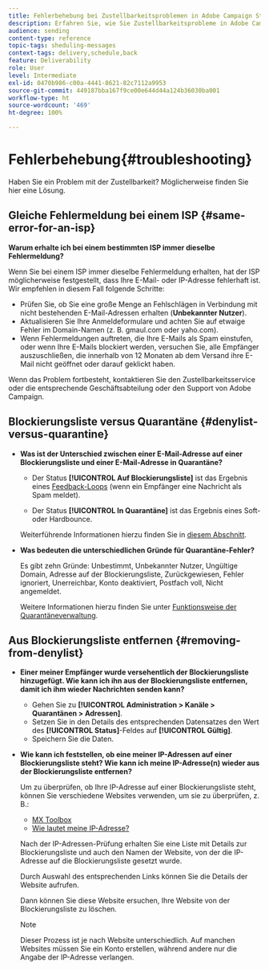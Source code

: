 ```yaml
---
title: Fehlerbehebung bei Zustellbarkeitsproblemen in Adobe Campaign Standard
description: Erfahren Sie, wie Sie Zustellbarkeitsprobleme in Adobe Campaign Standard beheben können.
audience: sending
content-type: reference
topic-tags: sheduling-messages
context-tags: delivery,schedule,back
feature: Deliverability
role: User
level: Intermediate
exl-id: 0470b986-c00a-4441-8621-82c7112a9953
source-git-commit: 449187bba167f9ce00e644d44a124b36030ba001
workflow-type: ht
source-wordcount: '469'
ht-degree: 100%

---
```


# Fehlerbehebung{#troubleshooting}

Haben Sie ein Problem mit der Zustellbarkeit? Möglicherweise finden Sie hier eine Lösung.

## Gleiche Fehlermeldung bei einem ISP {#same-error-for-an-isp}

**Warum erhalte ich bei einem bestimmten ISP immer dieselbe Fehlermeldung?**

Wenn Sie bei einem ISP immer dieselbe Fehlermeldung erhalten, hat der ISP möglicherweise festgestellt, dass Ihre E-Mail- oder IP-Adresse fehlerhaft ist. Wir empfehlen in diesem Fall folgende Schritte:

* Prüfen Sie, ob Sie eine große Menge an Fehlschlägen in Verbindung mit nicht bestehenden E-Mail-Adressen erhalten (**Unbekannter Nutzer**).
* Aktualisieren Sie Ihre Anmeldeformulare und achten Sie auf etwaige Fehler im Domain-Namen (z. B. gmaul.com oder yaho.com).
* Wenn Fehlermeldungen auftreten, die Ihre E-Mails als Spam einstufen, oder wenn Ihre E-Mails blockiert werden, versuchen Sie, alle Empfänger auszuschließen, die innerhalb von 12 Monaten ab dem Versand ihre E-Mail nicht geöffnet oder darauf geklickt haben.

Wenn das Problem fortbesteht, kontaktieren Sie den Zustellbarkeitsservice oder die entsprechende Geschäftsabteilung oder den Support von Adobe Campaign.

## Blockierungsliste versus Quarantäne {#denylist-versus-quarantine}

* **Was ist der Unterschied zwischen einer E-Mail-Adresse auf einer Blockierungsliste und einer E-Mail-Adresse in Quarantäne?**

   * Der Status **[!UICONTROL Auf Blockierungsliste]** ist das Ergebnis eines [Feedback-Loops](https://experienceleague.adobe.com/docs/deliverability-learn/deliverability-best-practice-guide/transition-process/infrastructure.html?lang=de#feedback-loops) (wenn ein Empfänger eine Nachricht als Spam meldet).

   * Der Status **[!UICONTROL In Quarantäne]** ist das Ergebnis eines Soft- oder Hardbounce.

  Weiterführende Informationen hierzu finden Sie in [diesem Abschnitt](../../sending/using/understanding-quarantine-management.md#quarantine-vs-denylist).

* **Was bedeuten die unterschiedlichen Gründe für Quarantäne-Fehler?**

  Es gibt zehn Gründe: Unbestimmt, Unbekannter Nutzer, Ungültige Domain, Adresse auf der Blockierungsliste, Zurückgewiesen, Fehler ignoriert, Unerreichbar, Konto deaktiviert, Postfach voll, Nicht angemeldet.

  Weitere Informationen hierzu finden Sie unter [Funktionsweise der Quarantäneverwaltung](../../sending/using/understanding-quarantine-management.md).

## Aus Blockierungsliste entfernen {#removing-from-denylist}

* **Einer meiner Empfänger wurde versehentlich der Blockierungsliste hinzugefügt. Wie kann ich ihn aus der Blockierungsliste entfernen, damit ich ihm wieder Nachrichten senden kann?**

   * Gehen Sie zu **[!UICONTROL Administration > Kanäle > Quarantänen > Adressen]**.
   * Setzen Sie in den Details des entsprechenden Datensatzes den Wert des **[!UICONTROL Status]**-Feldes auf **[!UICONTROL Gültig]**.
   * Speichern Sie die Daten.

* **Wie kann ich feststellen, ob eine meiner IP-Adressen auf einer Blockierungsliste steht? Wie kann ich meine IP-Adresse(n) wieder aus der Blockierungsliste entfernen?**

  Um zu überprüfen, ob Ihre IP-Adresse auf einer Blockierungsliste steht, können Sie verschiedene Websites verwenden, um sie zu überprüfen, z. B.:
   * [MX Toolbox](https://mxtoolbox.com/)
   * [Wie lautet meine IP-Adresse?](https://whatismyipaddress.com)

  Nach der IP-Adressen-Prüfung erhalten Sie eine Liste mit Details zur Blockierungsliste und auch den Namen der Website, von der die IP-Adresse auf die Blockierungsliste gesetzt wurde.

  Durch Auswahl des entsprechenden Links können Sie die Details der Website aufrufen.

  Dann können Sie diese Website ersuchen, Ihre Website von der Blockierungsliste zu löschen.

  >[!NOTE]
  >
  >Dieser Prozess ist je nach Website unterschiedlich. Auf manchen Websites müssen Sie ein Konto erstellen, während andere nur die Angabe der IP-Adresse verlangen.
